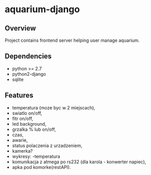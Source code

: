# aquarium-django

## Overview
Project contains frontend server helping user manage aquarium.

## Dependencies
- python >= 2.7
- python2-django
- sqlite

## Features
- temperatura (moze byc w 2 miejscach),
- swiatlo on/off,
- fitr on/off,
- led background,
- grzalka % lub on/off,
- czas,
- awarie,
- status polaczenia z urzadzeniem,
- kamerka?
- wykresy:
  -temperatura
- komunikacja z atmega po rs232 (dla karola - konwerter napiec),
- apka pod komorke(restAPI).

